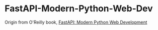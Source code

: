 # FastAPI-Modern-Python-Web-Dev

Origin from O'Reilly book, 
[FastAPI: Modern Python Web Development](https://learning.oreilly.com/library/view/fastapi/9781098135492/)


